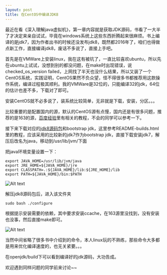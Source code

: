 ```yaml
---
layout: post
title: 在CentOS中编译JDK8
---
```


最近在看《深入理解java虚拟机》，第一章内容就是获取JDK源码，书看了一大半了才决定来亲自试试，毕竟在windows系统上这些东西折腾起来很麻烦。书上编译的是jdk7，因为作者出书的时候还没发布jdk8，既然都2016年了，咱们也得做点新工作，直接编译jdk8，废话不多说了，直接上手吧。

首先是在VMWare上安装linux，我在这有被坑了，一直比较喜欢ubuntu，所以先在ubuntu上试试，没想到别的都没问题，在make时出现错误，说checked_os_version failed，上网找了半天也没什么结果，所以又装了一个CentOS系统，实践证明，CentOS果然不负众望，怪不得很多书都推荐用这款操作系统，编译过程极其顺利。我的VMWare是32位的，只能编译32的jdk，64位的估计也差不多，下载对了即可。

安装CentOS就不必多说了，装系统比较简单，无非就是下载，安装，分区。。。

比较重要的是配置国内的源，默认的CentOS源有点慢，国内还是有很多问题，推荐的是163的源，[百度经验](http://jingyan.baidu.com/article/d2b1d1027b76c75c7e37d4d0.html)里有相关的教程，不会的同学可以参考一下。

接下来下载对应的[jdk8源码包](http://download.java.net/openjdk/jdk8/)和bootstrap jdk，这里参考README-builds.html里的教程，应该采用的比较新的jdk7作为bootstrap jdk，直接下载安装jdk7，解压后改名为java，移动到/usr/lib/jvm/下面

把java环境变量设置一下：

```
export JAVA_HOME=/usr/lib/jvm/java
export JRE_HOME=${JAVA_HOME}/jre
export CLASSPATH=.:${JAVA_HOME}/lib:${JRE_HOME}/lib
export PATH=${JAVA_HOME}/bin:$PATH
```

![Alt text](/myBlog/images/javaversion.JPG)

解压jdk8源码包后，进入该文件夹

```
sudo bash ./configure
```

根据提示安装需要的依赖，其中要求安装ccache，在163源里没找到，没有安装也没事，然后直接make即可。

![Alt text](/myBlog/images/finishJDK.JPG)

当然中间省略了很多书中介绍到的命令，本人linux玩的不熟练，那些命令大多都是用来优化编译速度的，也无关紧要。。。

在openjdk/build下可以看到编译好的jdk源码，大功告成。

欢迎遇到同样问题的同学前来讨论~~
